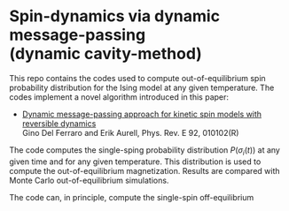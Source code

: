 # Spin-dynamics via dynamic message-passing </br> (dynamic cavity-method)
This repo contains the codes used to compute out-of-equilibrium spin probability distribution for the Ising model at any given temperature. 
The codes implement a novel algorithm introduced in this paper: </br>
- <a href="https://journals.aps.org/pre/abstract/10.1103/PhysRevE.92.010102"> Dynamic message-passing approach for kinetic spin models with reversible dynamics</a> </br>
  Gino Del Ferraro and Erik Aurell, Phys. Rev. E 92, 010102(R) 
  
The code computes the single-sping probability distribution $P(\sigma_i(t))$ at any given time and for any given temperature. This distribution is used to compute the out-of-equilibrium magnetization. Results are compared with Monte Carlo out-of-equilibrium simulations. 

The code can, in principle, compute the single-spin off-equilibrium 
